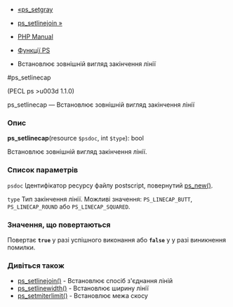 - [«ps_setgray](function.ps-setgray.md)
- [ps_setlinejoin »](function.ps-setlinejoin.md)

- [PHP Manual](index.md)
- [Функції PS](ref.ps.md)
- Встановлює зовнішній вигляд закінчення лінії

#ps_setlinecap

(PECL ps \>u003d 1.1.0)

ps_setlinecap — Встановлює зовнішній вигляд закінчення лінії

### Опис

**ps_setlinecap**(resource `$psdoc`, int `$type`): bool

Встановлює зовнішній вигляд закінчення лінії.

### Список параметрів

`psdoc`
Ідентифікатор ресурсу файлу postscript, повернутий
[ps_new()](function.ps-new.md).

`type`
Тип закінчення лінії. Можливі значення: `PS_LINECAP_BUTT`,
`PS_LINECAP_ROUND` або `PS_LINECAP_SQUARED`.

### Значення, що повертаються

Повертає **`true`** у разі успішного виконання або **`false`** у
у разі виникнення помилки.

### Дивіться також

- [ps_setlinejoin()](function.ps-setlinejoin.md) - Встановлює
спосіб з'єднання ліній
- [ps_setlinewidth()](function.ps-setlinewidth.md) - Встановлює
ширину лінії
- [ps_setmiterlimit()](function.ps-setmiterlimit.md) - Встановлює
межа скосу
